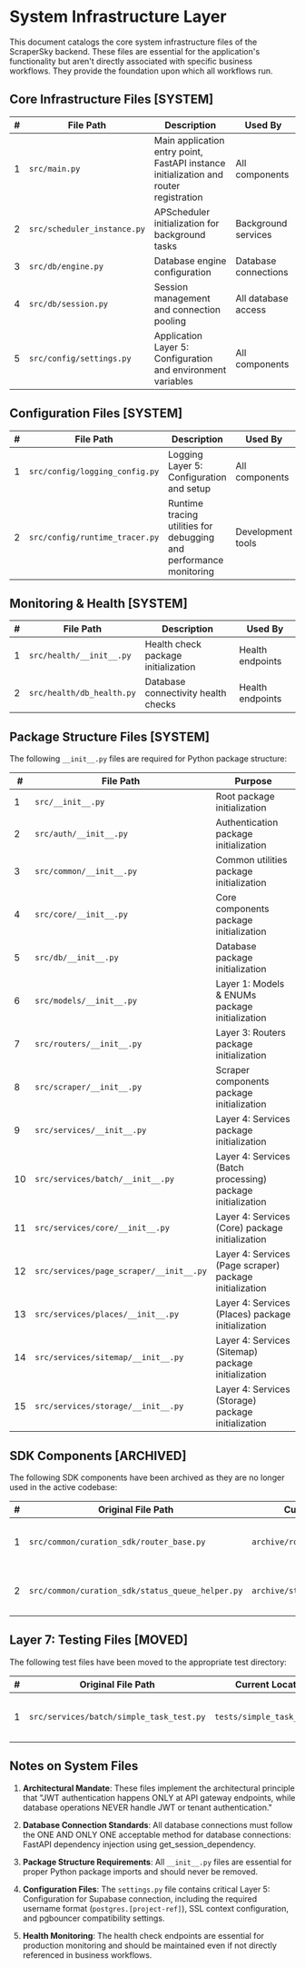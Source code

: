 # System Infrastructure Layer

This document catalogs the core system infrastructure files of the ScraperSky backend. These files are essential for the application's functionality but aren't directly associated with specific business workflows. They provide the foundation upon which all workflows run.

## Core Infrastructure Files [SYSTEM]

| #   | File Path                   | Description                                                                           | Used By              |
| --- | --------------------------- | ------------------------------------------------------------------------------------- | -------------------- |
| 1   | `src/main.py`               | Main application entry point, FastAPI instance initialization and router registration | All components       |
| 2   | `src/scheduler_instance.py` | APScheduler initialization for background tasks                                       | Background services  |
| 3   | `src/db/engine.py`          | Database engine configuration                                                         | Database connections |
| 4   | `src/db/session.py`         | Session management and connection pooling                                             | All database access  |
| 5   | `src/config/settings.py`    | Application Layer 5: Configuration and environment variables                          | All components       |

## Configuration Files [SYSTEM]

| #   | File Path                      | Description                                                        | Used By           |
| --- | ------------------------------ | ------------------------------------------------------------------ | ----------------- |
| 1   | `src/config/logging_config.py` | Logging Layer 5: Configuration and setup                           | All components    |
| 2   | `src/config/runtime_tracer.py` | Runtime tracing utilities for debugging and performance monitoring | Development tools |

## Monitoring & Health [SYSTEM]

| #   | File Path                 | Description                         | Used By          |
| --- | ------------------------- | ----------------------------------- | ---------------- |
| 1   | `src/health/__init__.py`  | Health check package initialization | Health endpoints |
| 2   | `src/health/db_health.py` | Database connectivity health checks | Health endpoints |

## Package Structure Files [SYSTEM]

The following `__init__.py` files are required for Python package structure:

| #   | File Path                               | Purpose                                                     |
| --- | --------------------------------------- | ----------------------------------------------------------- |
| 1   | `src/__init__.py`                       | Root package initialization                                 |
| 2   | `src/auth/__init__.py`                  | Authentication package initialization                       |
| 3   | `src/common/__init__.py`                | Common utilities package initialization                     |
| 4   | `src/core/__init__.py`                  | Core components package initialization                      |
| 5   | `src/db/__init__.py`                    | Database package initialization                             |
| 6   | `src/models/__init__.py`                | Layer 1: Models & ENUMs package initialization              |
| 7   | `src/routers/__init__.py`               | Layer 3: Routers package initialization                     |
| 8   | `src/scraper/__init__.py`               | Scraper components package initialization                   |
| 9   | `src/services/__init__.py`              | Layer 4: Services package initialization                    |
| 10  | `src/services/batch/__init__.py`        | Layer 4: Services (Batch processing) package initialization |
| 11  | `src/services/core/__init__.py`         | Layer 4: Services (Core) package initialization             |
| 12  | `src/services/page_scraper/__init__.py` | Layer 4: Services (Page scraper) package initialization     |
| 13  | `src/services/places/__init__.py`       | Layer 4: Services (Places) package initialization           |
| 14  | `src/services/sitemap/__init__.py`      | Layer 4: Services (Sitemap) package initialization          |
| 15  | `src/services/storage/__init__.py`      | Layer 4: Services (Storage) package initialization          |

## SDK Components [ARCHIVED]

The following SDK components have been archived as they are no longer used in the active codebase:

| #   | Original File Path                               | Current Location                 | Notes                      |
| --- | ------------------------------------------------ | -------------------------------- | -------------------------- |
| 1   | `src/common/curation_sdk/router_base.py`         | `archive/router_base.py`         | Moved to archive directory |
| 2   | `src/common/curation_sdk/status_queue_helper.py` | `archive/status_queue_helper.py` | Moved to archive directory |

## Layer 7: Testing Files [MOVED]

The following test files have been moved to the appropriate test directory:

| #   | Original File Path                       | Current Location            | Notes                             |
| --- | ---------------------------------------- | --------------------------- | --------------------------------- |
| 1   | `src/services/batch/simple_task_test.py` | `tests/simple_task_test.py` | Moved to dedicated test directory |

## Notes on System Files

1. **Architectural Mandate**: These files implement the architectural principle that "JWT authentication happens ONLY at API gateway endpoints, while database operations NEVER handle JWT or tenant authentication."

2. **Database Connection Standards**: All database connections must follow the ONE AND ONLY ONE acceptable method for database connections: FastAPI dependency injection using get_session_dependency.

3. **Package Structure Requirements**: All `__init__.py` files are essential for proper Python package imports and should never be removed.

4. **Configuration Files**: The `settings.py` file contains critical Layer 5: Configuration for Supabase connection, including the required username format (`postgres.[project-ref]`), SSL context configuration, and pgbouncer compatibility settings.

5. **Health Monitoring**: The health check endpoints are essential for production monitoring and should be maintained even if not directly referenced in business workflows.
